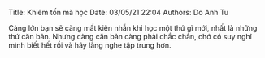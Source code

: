 Title: Khiêm tốn mà học
Date: 03/05/21 22:04
Authors: Do Anh Tu

Càng lớn bạn sẽ càng mất kiên nhẫn khi học một thứ gì mới, nhất là những thứ căn bản.
Nhưng càng căn bản càng phải chắc chắn, chớ có suy nghĩ mình biết hết rồi và hãy lắng nghe tập trung hơn.

